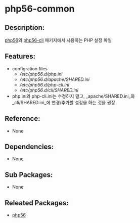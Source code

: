 # php56-common

## Description:

[php56](../annyung3-addon-packages/pkg-addon-php56.md)와 [php56-cli](../annyung3-addon-packages/pkg-addon-php56.md) 패키지에서 사용하는 PHP 설정 파일

## Features:

* configration files
  * _/etc/php56.d/php.ini_
  * _/etc/php56.d/apache/SHARED.ini_
  * _/etc/php56.d/php-cli.ini_
  * _/etc/php56.d/cli/SHARED.ini_
* php.ini와 php-cli.ini는 수정하지 말고, _apache/SHARED.ini_와 _cli/SHARED.ini_에 변경/추가할 설정을 하는 것을 권장

## Reference:

* None

## Dependencies:

* None

## Sub Packages:

* None

## Releated Packages:

* [php56](../annyung3-addon-packages/pkg-addon-php56.md)

